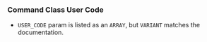 ### Command Class User Code

- `USER_CODE` param is listed as an `ARRAY`, but `VARIANT` matches the documentation.
